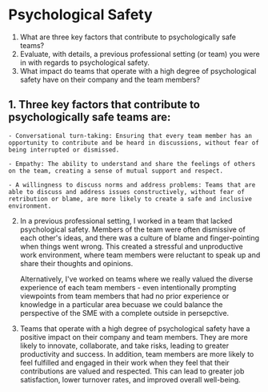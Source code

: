 # Psychological Safety

1. What are three key factors that contribute to psychologically safe teams?
2. Evaluate, with details, a previous professional setting (or team) you were in with regards to psychological safety.
3. What impact do teams that operate with a high degree of psychological safety have on their company and the team members?


## 1. Three key factors that contribute to psychologically safe teams are:

    - Conversational turn-taking: Ensuring that every team member has an opportunity to contribute and be heard in discussions, without fear of being interrupted or dismissed.

    - Empathy: The ability to understand and share the feelings of others on the team, creating a sense of mutual support and respect.

    - A willingness to discuss norms and address problems: Teams that are able to discuss and address issues constructively, without fear of retribution or blame, are more likely to create a safe and inclusive environment.

2. In a previous professional setting, I worked in a team that lacked psychological safety. Members of the team were often dismissive of each other's ideas, and there was a culture of blame and finger-pointing when things went wrong. This created a stressful and unproductive work environment, where team members were reluctant to speak up and share their thoughts and opinions.

    Alternatively, I've worked on teams where we really valued the diverse experience of each team members - even intentionally prompting viewpoints from team members that had no prior experience or knowledge in a particular area becuase we could balance the perspective of the SME with a complete outside in persepctive. 

3. Teams that operate with a high degree of psychological safety have a positive impact on their company and team members. They are more likely to innovate, collaborate, and take risks, leading to greater productivity and success. In addition, team members are more likely to feel fulfilled and engaged in their work when they feel that their contributions are valued and respected. This can lead to greater job satisfaction, lower turnover rates, and improved overall well-being.